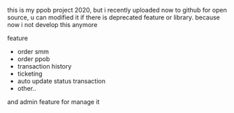 this is my ppob project 2020, but i recently uploaded now to github for open source,
u can modified it if there is deprecated feature or library.
because now i not develop this anymore


feature 
- order smm
- order ppob
- transaction history
- ticketing
- auto update status transaction
- other..

and admin feature for manage it
